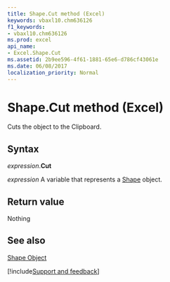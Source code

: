 ```yaml
---
title: Shape.Cut method (Excel)
keywords: vbaxl10.chm636126
f1_keywords:
- vbaxl10.chm636126
ms.prod: excel
api_name:
- Excel.Shape.Cut
ms.assetid: 2b9ee596-4f61-1881-65e6-d786cf43061e
ms.date: 06/08/2017
localization_priority: Normal
---
```



# Shape.Cut method (Excel)

Cuts the object to the Clipboard.


## Syntax

_expression_.**Cut**

_expression_ A variable that represents a [Shape](Excel.Shape.md) object.


## Return value

Nothing


## See also


[Shape Object](Excel.Shape.md)

[!include[Support and feedback](~/includes/feedback-boilerplate.md)]